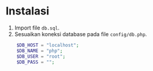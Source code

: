 # Instalasi

1. Import file `db.sql`.
2. Sesuaikan koneksi database pada file `config/db.php`.
```php
    $DB_HOST = "localhost";
    $DB_NAME = "php";
    $DB_USER = "root";
    $DB_PASS = "";
```
